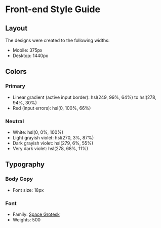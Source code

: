 # Front-end Style Guide

## Layout

The designs were created to the following widths:

- Mobile: 375px
- Desktop: 1440px

## Colors

### Primary

- Linear gradient (active input border): hsl(249, 99%, 64%) to hsl(278, 94%, 30%)
- Red (input errors): hsl(0, 100%, 66%)

### Neutral

- White: hsl(0, 0%, 100%)
- Light grayish violet: hsl(270, 3%, 87%)
- Dark grayish violet: hsl(279, 6%, 55%)
- Very dark violet: hsl(278, 68%, 11%)

## Typography

### Body Copy

- Font size: 18px

### Font

- Family: [Space Grotesk](https://fonts.google.com/specimen/Space+Grotesk)
- Weights: 500

<!-- 
$('#info-form').submit(function(event){
    event.preventDefault();

    const fullName   = $("#name");
    const number     = $("#number");
    const month      = $("#month");
    const year       = $("#year");
    const cvc        = $("#cvc");
    let   valid      = false;

    // Name Validation
    if(fullName.val() === ""){
        $("#error-message-name").html("Can't be blank");
        $("#error-message-name").addClass("set-error-message");
        fullName.addClass("set-error-effect");
        valid = false;
    } else {
        $("#error-message-name").html("");
        $("#error-message-name").removeClass("set-error-message");
        fullName.removeClass("set-error-effect");
        valid = true;
    }
        

    // Card Number Validation
    if(number.val() === ""){
        $("#error-message-number").html("Can't be blank");
        $("#error-message-number").addClass("set-error-message");
        number.addClass("set-error-effect");
        valid = false;
    } else {
        if(number.val().length < 19){
            $("#error-message-number").html("Wrong format, needs to be 16 digits");
            $("#error-message-number").addClass("set-error-message");
            number.addClass("set-error-effect");
            valid = false;
        } else {
            $("#error-message-number").html("");
            $("#error-message-number").removeClass("set-error-message");
            number.removeClass("set-error-effect");
            valid = true;
        }
    }

    //Date Validation
    if(month.val() === "" && year.val() === ""){
        $("#error-message-date").html("Can't be blank");
        $("#error-message-date").addClass("set-error-message");
        month.addClass("set-error-effect");
        year.addClass("set-error-effect");
        valid = false;
    } else {
        if(month.val() === ""){
            $("#error-message-date").html("Can't be blank");
            $("#error-message-date").addClass("set-error-message");
            month.addClass("set-error-effect");
            year.removeClass("set-error-effect");
            valid = false;
        } else {
            if(year.val() === ""){
                $("#error-message-date").html("Can't be blank");
                $("#error-message-date").addClass("set-error-message");
                year.addClass("set-error-effect");
                month.removeClass("set-error-effect");
                valid = false;
            } else {
                $("#error-message-date").html("");
                $("#error-message-date").removeClass("set-error-message");
                year.removeClass("set-error-effect");
                month.removeClass("set-error-effect");
                valid = true;
            }
        } 
    }

    if(cvc.val() === ""){
        $("#error-message-cvc").html("Can't be blank");
        $("#error-message-cvc").addClass("set-error-message");
        cvc.addClass("set-error-effect");
        valid = false;
    } else {
        if(cvc.val().length < 3){
            $("#error-message-cvc").html("Wrong format, 3 digits only");
            $("#error-message-cvc").addClass("set-error-message");
            cvc.addClass("set-error-effect");
            valid = false;
        } else {
            $("#error-message-cvc").html("");
            $("#error-message-cvc").removeClass("set-error-message");
            cvc.removeClass("set-error-effect");
            valid = true;
        }
    }


    if(valid){
        $(".thankyou").show();
        $("#info-form").hide();
    }
});  -->
